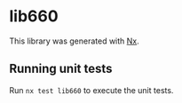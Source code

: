 # lib660

This library was generated with [Nx](https://nx.dev).

## Running unit tests

Run `nx test lib660` to execute the unit tests.
